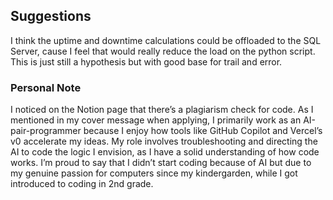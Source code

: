 ## Suggestions

I think the uptime and downtime calculations could be offloaded to the SQL Server, cause I feel that would really reduce the load on the python script. This is just still a hypothesis but with good base for trail and error.

### Personal Note

I noticed on the Notion page that there’s a plagiarism check for code. As I mentioned in my cover message when applying, I primarily work as an AI-pair-programmer because I enjoy how tools like GitHub Copilot and Vercel’s v0 accelerate my ideas. My role involves troubleshooting and directing the AI to code the logic I envision, as I have a solid understanding of how code works. I’m proud to say that I didn’t start coding because of AI but due to my genuine passion for computers since my kindergarden, while I got introduced to coding in 2nd grade.
